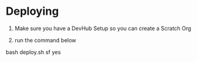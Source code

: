 # Deploying

1. Make sure you have a DevHub Setup so you can create a Scratch Org

2. run the command below

bash deploy.sh sf yes